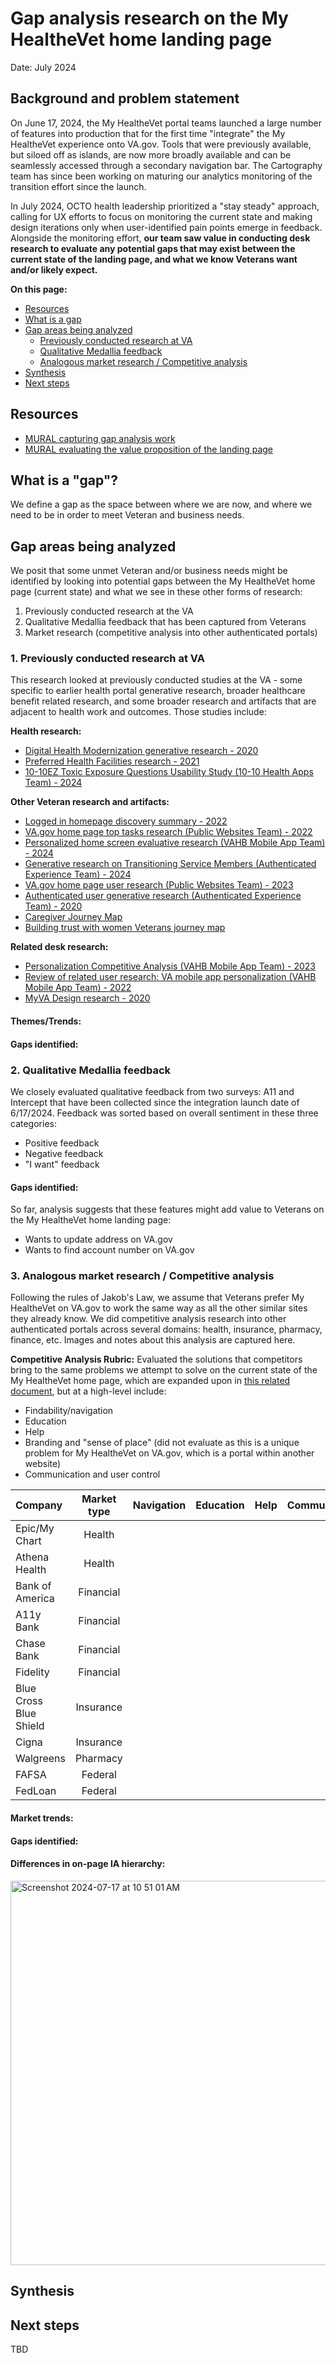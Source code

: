 # Gap analysis research on the My HealtheVet home landing page
Date: July 2024

## Background and problem statement
On June 17, 2024, the My HealtheVet portal teams launched a large number of features into production that for the first time "integrate" the My HealtheVet experience onto VA.gov. Tools that were previously available, but siloed off as islands, are now more broadly available and can be seamlessly accessed through a secondary navigation bar. The Cartography team has since been working on maturing our analytics monitoring of the transition effort since the launch.

In July 2024, OCTO health leadership prioritized a "stay steady" approach, calling for UX efforts to focus on monitoring the current state and making design iterations only when user-identified pain points emerge in feedback. Alongside the monitoring effort, **our team saw value in conducting desk research to evaluate any potential gaps that may exist between the current state of the landing page, and what we know Veterans want and/or likely expect.** 

**On this page:**
- [Resources](#resources)
- [What is a gap](#gap)
- [Gap areas being analyzed](#gaps-analyzed)
  - [Previously conducted research at VA](#va-research)
  - [Qualitative Medallia feedback](#medallia)
  - [Analogous market research / Competitive analysis](#competitive-analysis)
- [Synthesis](#synthesis)
- [Next steps](#next-steps)

## <a name="resources"></a>Resources<br>
* [MURAL capturing gap analysis work](https://app.mural.co/t/departmentofveteransaffairs9999/m/departmentofveteransaffairs9999/1720032090287/45ea8c3a6b9565d9fc9153ef904439297f8e5849?sender=uf94a77a19aaf687331c09367)
* [MURAL evaluating the value proposition of the landing page](https://app.mural.co/t/departmentofveteransaffairs9999/m/departmentofveteransaffairs9999/1720626651406/8ca7814644add1eb1ccc71085af34de249f35ded?sender=uf94a77a19aaf687331c09367) 

## <a name="gap"></a>What is a "gap"?<br>
We define a gap as the space between where we are now, and where we need to be in order to meet Veteran and business needs. 

## <a name="gaps-analyzed"></a>Gap areas being analyzed<br>
We posit that some unmet Veteran and/or business needs might be identified by looking into potential gaps between the My HealtheVet home page (current state) and what we see in these other forms of research:  
1. Previously conducted research at the VA
2. Qualitative Medallia feedback that has been captured from Veterans
3. Market research (competitive analysis into other authenticated portals)

### <a name="va-research"></a>1. Previously conducted research at VA<br>
This research looked at previously conducted studies at the VA - some specific to earlier health portal generative research, broader healthcare benefit related research, and some broader research and artifacts that are adjacent to health work and outcomes. Those studies include:

**Health research:**
* [Digital Health Modernization generative research - 2020](https://app.mural.co/t/departmentofveteransaffairs9999/m/departmentofveteransaffairs9999/1607438166231/034610fe4b845af0212aedcd5868db72e8ee48c8?sender=ua13e567cb5c4221acaa14949)
* [Preferred Health Facilities research - 2021](https://github.com/department-of-veterans-affairs/va.gov-team/blob/master/products/health-care/appointments/va-online-scheduling/research/2021-05-facilities-personalization-research/preferred-health-facilities-research-report.pdf)
* [10-10EZ Toxic Exposure Questions Usability Study (10-10 Health Apps Team) - 2024](https://github.com/department-of-veterans-affairs/va.gov-team/blob/master/products/health-care/application/va-application/research/2024-04-ToxicExposure-UsabilityStudy/research-findings.md)

**Other Veteran research and artifacts:**
* [Logged in homepage discovery summary - 2022](https://github.com/department-of-veterans-affairs/va.gov-team/blob/master/products/identity-personalization/my-va/2.0-redesign/discovery-and-research/discovery-summary.md#people-want-a-task-based-logged-in-homepage-tailored-to-them)
* [VA.gov home page top tasks research (Public Websites Team) - 2022](https://github.com/department-of-veterans-affairs/va.gov-team/tree/master/products/public-websites/research)
* [Personalized home screen evaluative research (VAHB Mobile App Team) - 2024](https://github.com/department-of-veterans-affairs/va.gov-team/blob/master/products/va-mobile-app/ux-research/personalized-homescreen/2024-04%20Personalized%20Home%20Screen%20-%20evaluative%20research/personalized%20home%20screen%20-%20findings.md)
* [Generative research on Transitioning Service Members (Authenticated Experience Team) - 2024](https://github.com/department-of-veterans-affairs/va.gov-team/blob/master/products/identity-personalization/onboarding/discovery-research/research-review.md#we-identified-things-that-would-foster-a-sense-of-trust-and-make-an-onboarding-experience-useful-if-we-want-to-pursue-it)
* [VA.gov home page user research (Public Websites Team) - 2023](https://github.com/department-of-veterans-affairs/va.gov-team/blob/master/products/identity-personalization/my-va/2.0-redesign/discovery-and-research/previous-research-review.md)
* [Authenticated user generative research (Authenticated Experience Team) - 2020](https://github.com/department-of-veterans-affairs/va.gov-team/blob/master/products/identity-personalization/my-va/2.0-redesign/discovery-and-research/user-research/findings-summary.md)
* [Caregiver Journey Map](https://github.com/department-of-veterans-affairs/va.gov-team/blob/ab4809450af08fbe0ad41f1d7fc44ae5a959d752/platform/design/va-product-journey-maps/Caregiver-Journey-Map.pdf)
* [Building trust with women Veterans journey map
](https://github.com/department-of-veterans-affairs/va.gov-team/blob/ab4809450af08fbe0ad41f1d7fc44ae5a959d752/platform/design/va-product-journey-maps/Building%20Trust%20with%20Women%20Veterans%20Journey%20Map.pdf)

**Related desk research:**
* [Personalization Competitive Analysis (VAHB Mobile App Team) - 2023](https://github.com/department-of-veterans-affairs/va.gov-team/blob/master/products/va-mobile-app/features/design-personalization/discovery/research/personalization-comparative-analysis-2023.md)
* [Review of related user research: VA mobile app personalization (VAHB Mobile App Team) - 2022](https://github.com/department-of-veterans-affairs/va.gov-team/blob/d70bc22ef0c0bcdcaea61e36c6adedf9fd50595c/products/va-mobile-app/features/design-personalization/discovery/research/Review%20of%20User%20Research_%20VA%20Mobile%20App%20Personalization%20(Jul%202022).pdf)
* [MyVA Design research - 2020](https://github.com/department-of-veterans-affairs/va.gov-team/blob/d70bc22ef0c0bcdcaea61e36c6adedf9fd50595c/products/identity-personalization/my-va/2.0-redesign/My%20VA%20redesign%20-%20UX%20research%20and%20design%20hub.md)

#### Themes/Trends: 

#### Gaps identified: 


### <a name="medallia"></a>2. Qualitative Medallia feedback<br>
We closely evaluated qualitative feedback from two surveys: A11 and Intercept that have been collected since the integration launch date of 6/17/2024. Feedback was sorted based on overall sentiment in these three categories: 
* Positive feedback
* Negative feedback 
* "I want" feedback

#### Gaps identified:
So far, analysis suggests that these features might add value to Veterans on the My HealtheVet home landing page:
* Wants to update address on VA.gov
* Wants to find account number on VA.gov 

### <a name="competitive-analysis"></a>3. Analogous market research / Competitive analysis<br>
Following the rules of Jakob's Law, we assume that Veterans prefer My HealtheVet on VA.gov to work the same way as all the other similar sites they already know. We did competitive analysis research into other authenticated portals across several domains: health, insurance, pharmacy, finance, etc. Images and notes about this analysis are captured here. 

**Competitive Analysis Rubric:** 
Evaluated the solutions that competitors bring to the same problems we attempt to solve on the current state of the My HealtheVet home page, which are expanded upon in [this related document](), but at a high-level include: 
* Findability/navigation
* Education
* Help
* Branding and "sense of place" (did not evaluate as this is a unique problem for My HealtheVet on VA.gov, which is a portal within another website)
* Communication and user control

| Company | Market type | Navigation | Education | Help | Communication | User control | Other |
|:------|:-----:|:------|:------|:------|:--------|:------|:------|
| Epic/My Chart | Health | | | | | | |
| Athena Health | Health | | | | | | |
| Bank of America | Financial | | | | | | |
| A11y Bank | Financial | | | | | | |
| Chase Bank | Financial | | | | | | |
| Fidelity | Financial | | | | | | |
| Blue Cross Blue Shield | Insurance | | | | | | |
| Cigna | Insurance | | | | | | |
| Walgreens | Pharmacy | | | | | | |
| FAFSA | Federal | | | | | | |
| FedLoan | Federal | | | | | | |

#### Market trends:


#### Gaps identified:


#### Differences in on-page IA hierarchy:

<img width="615" alt="Screenshot 2024-07-17 at 10 51 01 AM" src="https://github.com/user-attachments/assets/7db134ea-c06c-415c-be89-2a9230ab001c">

## <a name="synthesis"></a>Synthesis<br>

## <a name="next-steps"></a>Next steps<br>
TBD



